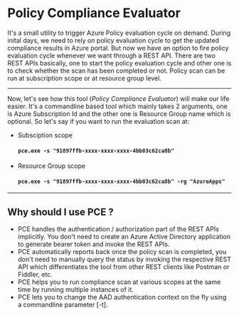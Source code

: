 # Policy Compliance Evaluator
It's a small utility to trigger Azure Policy evaluation cycle on demand. During inital days, we need to rely on policy evaluation cycle to get the updated compliance results in Azure portal. But now we have an option to fire policy evaluation cycle whenever we want through a REST API. There are two REST APIs basically, one to start the policy evaluation cycle and other one is to check whether the scan has been completed or not. Policy scan can be run at subscription scope or at resource group level.

------------

Now, let's see how this tool (*Policy Compliance Evaluator*) will make our life easier. It's a commandline based tool which mainly takes 2 arguments, one is Azure Subscription Id and the other one is Resource Group name which is optional. So let's say if you want to run the evaluation scan at:

- Subsciption scope

  #### `pce.exe -s "91897ffb-xxxx-xxxx-xxxx-4bb03c62ca8b"`

- Resource Group scope

  #### `pce.exe -s "91897ffb-xxxx-xxxx-xxxx-4bb03c62ca8b" -rg "AzureApps"`

------------

Why should I use PCE ?
----------------------

- PCE handles the authentication / authorization part of the REST APIs implicitly. You don't need to create an Azure Active Directory application to generate bearer token and invoke the REST APIs.
- PCE automatically reports back once the policy scan is completed, you don't need to manually query the status by invoking the respective REST API which differentiates the tool from other REST clients like Postman or Fiddler, etc.
- PCE helps you to run compliance scan at various scopes at the same time by running multiple instances of it.
- PCE lets you to change the AAD authentication context on the fly using a commandline parameter [-t].
